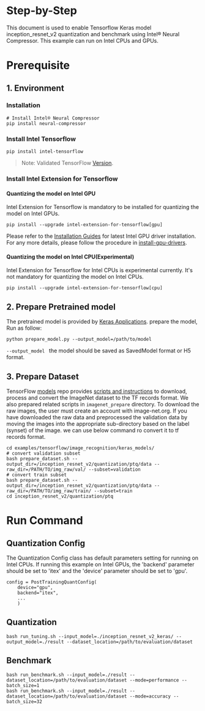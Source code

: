 Step-by-Step
============

This document is used to enable Tensorflow Keras model inception_resnet_v2 quantization and benchmark using Intel® Neural Compressor.
This example can run on Intel CPUs and GPUs.


# Prerequisite

## 1. Environment

### Installation
```shell
# Install Intel® Neural Compressor
pip install neural-compressor
```
### Install Intel Tensorflow
```shell
pip install intel-tensorflow
```
> Note: Validated TensorFlow [Version](/docs/source/installation_guide.md#validated-software-environment).

### Install Intel Extension for Tensorflow

#### Quantizing the model on Intel GPU
Intel Extension for Tensorflow is mandatory to be installed for quantizing the model on Intel GPUs.

```shell
pip install --upgrade intel-extension-for-tensorflow[gpu]
```
Please refer to the [Installation Guides](https://dgpu-docs.intel.com/installation-guides/ubuntu/ubuntu-focal-dc.html) for latest Intel GPU driver installation.
For any more details, please follow the procedure in [install-gpu-drivers](https://github.com/intel-innersource/frameworks.ai.infrastructure.intel-extension-for-tensorflow.intel-extension-for-tensorflow/blob/master/docs/install/install_for_gpu.md#install-gpu-drivers).

#### Quantizing the model on Intel CPU(Experimental)
Intel Extension for Tensorflow for Intel CPUs is experimental currently. It's not mandatory for quantizing the model on Intel CPUs.

```shell
pip install --upgrade intel-extension-for-tensorflow[cpu]
```

## 2. Prepare Pretrained model

The pretrained model is provided by [Keras Applications](https://keras.io/api/applications/). prepare the model, Run as follow: 
 ```
python prepare_model.py --output_model=/path/to/model
 ```
`--output_model ` the model should be saved as SavedModel format or H5 format.

## 3. Prepare Dataset

  TensorFlow [models](https://github.com/tensorflow/models) repo provides [scripts and instructions](https://github.com/tensorflow/models/tree/master/research/slim#an-automated-script-for-processing-imagenet-data) to download, process and convert the ImageNet dataset to the TF records format.
  We also prepared related scripts in `imagenet_prepare` directory. To download the raw images, the user must create an account with image-net.org. If you have downloaded the raw data and preprocessed the validation data by moving the images into the appropriate sub-directory based on the label (synset) of the image. we can use below command ro convert it to tf records format.

  ```shell
  cd examples/tensorflow/image_recognition/keras_models/
  # convert validation subset
  bash prepare_dataset.sh --output_dir=/inception_resnet_v2/quantization/ptq/data --raw_dir=/PATH/TO/img_raw/val/ --subset=validation
  # convert train subset
  bash prepare_dataset.sh --output_dir=/inception_resnet_v2/quantization/ptq/data --raw_dir=/PATH/TO/img_raw/train/ --subset=train
  cd inception_resnet_v2/quantization/ptq
  ```

# Run Command

## Quantization Config
The Quantization Config class has default parameters setting for running on Intel CPUs. If running this example on Intel GPUs, the 'backend' parameter should be set to 'itex' and the 'device' parameter should be set to 'gpu'.

```
config = PostTrainingQuantConfig(
    device="gpu",
    backend="itex",
    ...
    )
```

## Quantization
  ```shell
  bash run_tuning.sh --input_model=./inception_resnet_v2_keras/ --output_model=./result --dataset_location=/path/to/evaluation/dataset
  ```

## Benchmark
  ```shell
  bash run_benchmark.sh --input_model=./result --dataset_location=/path/to/evaluation/dataset --mode=performance --batch_size=1
  bash run_benchmark.sh --input_model=./result --dataset_location=/path/to/evaluation/dataset --mode=accuracy --batch_size=32
  ```
